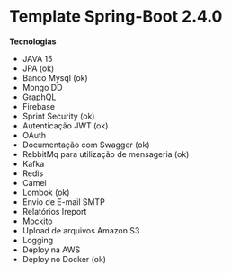 # Template Spring-Boot 2.4.0

**Tecnologias**

- JAVA 15
- JPA (ok)
- Banco Mysql (ok)
- Mongo DD
- GraphQL
- Firebase
- Sprint Security (ok)
- Autenticação JWT (ok)
- OAuth
- Documentação com Swagger (ok)
- RebbitMq para utilização de mensageria (ok)
- Kafka
- Redis
- Camel
- Lombok (ok)
- Envio de E-mail SMTP
- Relatórios Ireport
- Mockito
- Upload de arquivos Amazon S3
- Logging
- Deploy na AWS
- Deploy no Docker (ok)